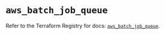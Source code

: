 # `aws_batch_job_queue`

Refer to the Terraform Registry for docs: [`aws_batch_job_queue`](https://registry.terraform.io/providers/hashicorp/aws/5.98.0/docs/resources/batch_job_queue).
